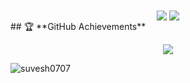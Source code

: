 <div align="center">  
  <img align="center" src="http://github-profile-summary-cards.vercel.app/api/cards/stats? username=suveshmoza&theme=github_dark" />
  <img align="center" src="http://github-profile-summary-cards.vercel.app/api/cards/repos-per-language?username=suveshmoza&theme=github_dark"/>
</div>
## 🏆 **GitHub Achievements**
<p align="center">
  <img src="https://github-profile-trophy.vercel.app/?username=suvesh0707&theme=radical&no-frame=true" />
</p>



<p><img align="center" src="https://github-readme-streak-stats.herokuapp.com/?user=suvesh0707&" alt="suvesh0707" /></p>
